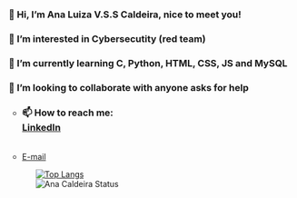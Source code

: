 <h3>👋 Hi, I’m Ana Luiza V.S.S Caldeira, nice to meet you!</h3>
<h3>👀 I’m interested in Cybersecutity (red team)</h3>
<h3>🌱 I’m currently learning C, Python, HTML, CSS, JS and MySQL</h3>
<h3>💞️ I’m looking to collaborate with anyone asks for help</h3>
<ul type="circle">
<li><h3>📫 How to reach me:<br><a href="https://www.linkedin.com/in/ana-luiza-valente-saroldi-sibanto-caldeira-9272ba1b6/" target="_Blank">LinkedIn</a></li><br><li><a href="mailto:anavsscaldeira@gmail.com">E-mail</a></h2></li>
<ul>

[![Top Langs](https://github-readme-stats.vercel.app/api/top-langs/?username=AnaVSSCaldeira&layout=compact)](https://github.com/AnaVSSCaldeira/github-readme-stats)
<br>![Ana Caldeira Status](https://github-readme-stats.vercel.app/api?username=AnaVSSCaldeira&theme=material-palenight&show_icons=true)
